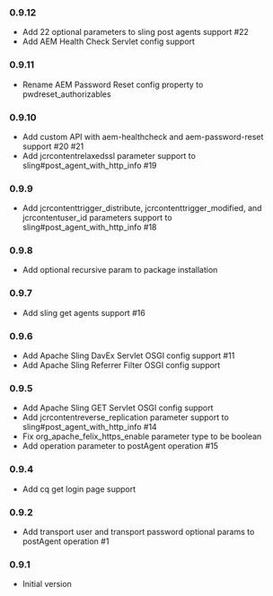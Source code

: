 ### 0.9.12
* Add 22 optional parameters to sling post agents support #22
* Add AEM Health Check Servlet config support

### 0.9.11
* Rename AEM Password Reset config property to pwdreset_authorizables

### 0.9.10
* Add custom API with aem-healthcheck and aem-password-reset support #20 #21
* Add jcrcontentrelaxedssl parameter support to sling#post_agent_with_http_info #19

### 0.9.9
* Add jcrcontenttrigger_distribute, jcrcontenttrigger_modified, and jcrcontentuser_id parameters support to sling#post_agent_with_http_info #18

### 0.9.8
* Add optional recursive param to package installation

### 0.9.7
* Add sling get agents support #16

### 0.9.6
* Add Apache Sling DavEx Servlet OSGI config support #11
* Add Apache Sling Referrer Filter OSGI config support

### 0.9.5
* Add Apache Sling GET Servlet OSGI config support
* Add jcrcontentreverse_replication parameter support to sling#post_agent_with_http_info #14
* Fix org_apache_felix_https_enable parameter type to be boolean
* Add operation parameter to postAgent operation #15

### 0.9.4
* Add cq get login page support

### 0.9.2
* Add transport user and transport password optional params to postAgent operation #1

### 0.9.1
* Initial version
